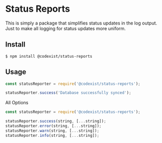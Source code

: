# Status Reports

This is simply a package that simplifies status updates in the log output.
Just to make all logging for status updates more uniform.

## Install
```console
$ npm install @codexist/status-reports
```

## Usage
```js
const statusReporter = require('@codexist/status-reports');

statusReporter.success('Database successfully synced');
```

All Options

```js
const statusReporter = require('@codexist/status-reports');

statusReporter.success(string, [...string]);
statusReporter.error(string, [...string]);
statusReporter.warn(string, [...string]);
statusReporter.info(string, [...string]);
```
